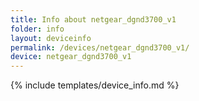 ```yaml
---
title: Info about netgear_dgnd3700_v1
folder: info
layout: deviceinfo
permalink: /devices/netgear_dgnd3700_v1/
device: netgear_dgnd3700_v1
---
```

{% include templates/device_info.md %}
